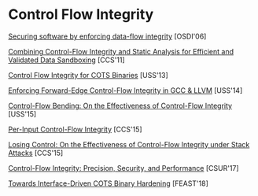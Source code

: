# Control Flow Integrity

[Securing software by enforcing data-flow integrity](https://www.microsoft.com/en-us/research/wp-content/uploads/2006/11/dfiOSDI.pdf) [OSDI'06]

[Combining Control-Flow Integrity and Static Analysis for Efficient and Validated Data Sandboxing](http://www.cse.psu.edu/~gxt29/papers/cfiDataSandboxing.pdf) [CCS'11]

[Control Flow Integrity for COTS Binaries](https://www.usenix.org/system/files/conference/usenixsecurity13/sec13-paper_zhang.pdf) [USS'13]

[Enforcing Forward-Edge Control-Flow Integrity in GCC & LLVM](https://static.googleusercontent.com/media/research.google.com/en//pubs/archive/42808.pdf) [USS'14]

[Control-Flow Bending: On the Effectiveness of Control-Flow Integrity](http://nebelwelt.net/publications/files/15SEC.pdf) [USS'15]

[Per-Input Control-Flow Integrity](http://www.cse.psu.edu/~gxt29/papers/picfi.pdf) [CCS'15]

[Losing Control: On the Effectiveness of Control-Flow Integrity under Stack Attacks](https://www.ics.uci.edu/~perl/ccs15_stackdefiler.pdf) [CCS'15]

[Control-Flow Integrity: Precision, Security, and Performance](https://www.sba-research.org/wp-content/uploads/publications/CFI_brunthaler.pdf) [CSUR'17]

[Towards Interface-Driven COTS Binary Hardening](https://www.utdallas.edu/~hamlen/xu18feast.pdf) [FEAST'18]
